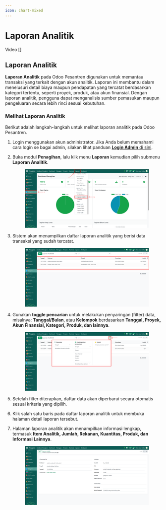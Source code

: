 ```yaml
---
icon: chart-mixed
---
```


# Laporan Analitik

Video \[]

## Laporan Analitik

**Laporan Analitik** pada Odoo Pesantren digunakan untuk memantau transaksi yang terkait dengan akun analitik. Laporan ini membantu dalam menelusuri detail biaya maupun pendapatan yang tercatat berdasarkan kategori tertentu, seperti proyek, produk, atau akun finansial. Dengan laporan analitik, pengguna dapat menganalisis sumber pemasukan maupun pengeluaran secara lebih rinci sesuai kebutuhan.

### Melihat Laporan Analitik

Berikut adalah langkah-langkah untuk melihat laporan analitik pada Odoo Pesantren.&#x20;

1. Login menggunakan akun administrator. Jika Anda belum memahami cara login se bagai admin, silakan lihat panduan [**Login Admin** di sini](../../../panduan-login/login-admin.md).
2.  Buka modul **Penagihan**, lalu klik menu **Laporan** kemudian pilih submenu **Laporan Analitik**.

    <figure><img src="../../../.gitbook/assets/images-791.png" alt=""><figcaption></figcaption></figure>


3.  Sistem akan menampilkan daftar laporan analitik yang berisi data transaksi yang sudah tercatat.

    <figure><img src="../../../.gitbook/assets/images-792.png" alt=""><figcaption></figcaption></figure>


4.  Gunakan **toggle pencarian** untuk melakukan penyaringan (filter) data, misalnya: **Tanggal/Bulan**, atau **Kelompok** berdasarkan **Tanggal, Proyek, Akun Finansial, Kategori, Produk, dan lainnya**.

    <figure><img src="../../../.gitbook/assets/images-793.png" alt=""><figcaption></figcaption></figure>


5. Setelah filter diterapkan, daftar data akan diperbarui secara otomatis sesuai kriteria yang dipilih.
6. Klik salah satu baris pada daftar laporan analitik untuk membuka halaman detail laporan tersebut.
7.  Halaman laporan analitik akan menampilkan informasi lengkap, termasuk **Item Analitik, Jumlah, Rekanan, Kuantitas, Produk, dan Informasi Lainnya**.

    <figure><img src="../../../.gitbook/assets/images-794.png" alt=""><figcaption></figcaption></figure>

